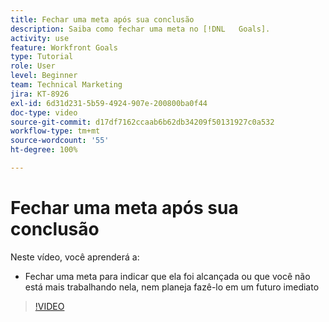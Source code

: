 ```yaml
---
title: Fechar uma meta após sua conclusão
description: Saiba como fechar uma meta no [!DNL   Goals].
activity: use
feature: Workfront Goals
type: Tutorial
role: User
level: Beginner
team: Technical Marketing
jira: KT-8926
exl-id: 6d31d231-5b59-4924-907e-200800ba0f44
doc-type: video
source-git-commit: d17df7162ccaab6b62db34209f50131927c0a532
workflow-type: tm+mt
source-wordcount: '55'
ht-degree: 100%

---
```


# Fechar uma meta após sua conclusão

Neste vídeo, você aprenderá a:

* Fechar uma meta para indicar que ela foi alcançada ou que você não está mais trabalhando nela, nem planeja fazê-lo em um futuro imediato

>[!VIDEO](https://video.tv.adobe.com/v/335198/?quality=12&learn=on&enablevpops)
